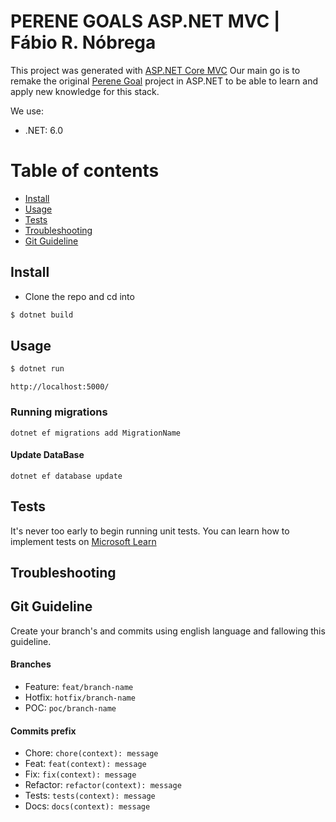 # PERENE GOALS ASP.NET MVC | Fábio R. Nóbrega 

This project was generated with [ASP.NET Core MVC](https://learn.microsoft.com/aspnet/core) Our main go is to remake the original [Perene Goal](https://github.com/FabioRNobrega/perene-goals/tree/main) project in ASP.NET to be able to learn and apply new knowledge for this stack.

We use:
 - .NET: 6.0

Table of contents
=================

  * [Install](#install)
  * [Usage](#usage)
  * [Tests](#tests)
  * [Troubleshooting](#troubleshooting)
  * [Git Guideline](#git-guideline)

## Install

+ Clone the repo and cd into 

``` bash
$ dotnet build
```

## Usage

```bash
$ dotnet run
```

```
http://localhost:5000/
```

### Running migrations 

```
dotnet ef migrations add MigrationName
```

#### Update DataBase 

```
dotnet ef database update
```


## Tests

It's never too early to begin running unit tests. You can learn how to implement tests on [Microsoft Learn](https://learn.microsoft.com/en-us/dotnet/core/testing/unit-testing-with-dotnet-test)


## Troubleshooting 


## Git Guideline
Create your branch's and commits using english language and fallowing this guideline.

#### Branches
- Feature:  `feat/branch-name`
- Hotfix: `hotfix/branch-name`
- POC: `poc/branch-name`

#### Commits prefix
- Chore: `chore(context): message`
- Feat: `feat(context): message`
- Fix: `fix(context): message`
- Refactor: `refactor(context): message`
- Tests: `tests(context): message`
- Docs: `docs(context): message`
